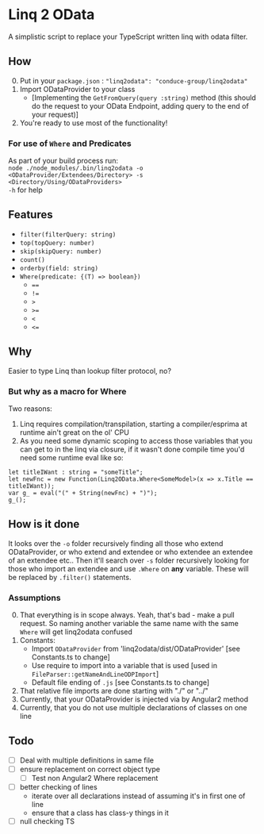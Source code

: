 # Linq 2 OData  
A simplistic script to replace your TypeScript written linq with odata filter.  

## How  
0. Put in your `package.json` :  `"linq2odata": "conduce-group/linq2odata"`
1. Import ODataProvider to your class 
	+ [Implementing the `GetFromQuery(query :string)` method (this should do the request to your OData Endpoint, adding query to the end of your request)]
2. You're ready to use most of the functionality!

### For use of `Where` and Predicates  
As part of your build process run:  
   `node ./node_modules/.bin/linq2odata -o <ODataProvider/Extendees/Directory> -s <Directory/Using/ODataProviders>`  
   `-h` for help


## Features  
+ `filter(filterQuery: string)`
+ `top(topQuery: number)`
+ `skip(skipQuery: number)`
+ `count()`
+ `orderby(field: string)`
+ `Where(predicate: {(T) => boolean})`
    - `==`
    - `!=`
    - `>`
    - `>=`
    - `<`
    - `<=`

## Why
Easier to type Linq than lookup filter protocol, no? 

### But why as a macro for Where  
Two reasons:
1. Linq requires compilation/transpilation, starting a compiler/esprima at runtime ain't great on the ol' CPU  
2. As you need some dynamic scoping to access those variables that you can get to in the linq via closure, if it wasn't done compile time you'd need some runtime eval like so:  
```
let titleIWant : string = "someTitle";
let newFnc = new Function(Linq2OData.Where<SomeModel>(x => x.Title == titleIWant));
var g_ = eval("(" + String(newFnc) + ")");
g_();
```

## How is it done
It looks over the `-o` folder recursively finding all those who extend ODataProvider, or who extend and extendee or who extendee an extendee of an extendee etc.. Then it'll search over `-s` folder recursively looking for those who import an extendee and use `.Where` on __any__ variable. These will be replaced by `.filter()` statements.

### Assumptions
0. That everything is in scope always. Yeah, that's bad - make a pull request. So naming another variable the same name with the same `Where` will get linq2odata confused
1. Constants:
    - Import `ODataProvider` from 'linq2odata/dist/ODataProvider' [see Constants.ts to change]
    - Use require to import into a variable that is used [used in `FileParser::getNameAndLineODPImport`]
    - Default file ending of `.js` [see Constants.ts to change]
3. That relative file imports are done starting with "./" or "../"
4. Currently, that your ODataProvider is injected via by Angular2 method
5. Currently, that you do not use multiple declarations of classes on one line

## Todo
- [ ] Deal with multiple definitions in same file
- [ ] ensure replacement on correct object type 
    - [ ] Test non Angular2 Where replacement
- [ ] better checking of lines
  + iterate over all declarations instead of assuming it's in first one of line
  + ensure that a class has class-y things in it
- [ ] null checking TS
